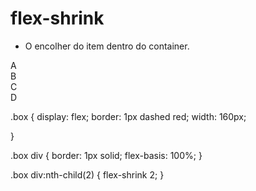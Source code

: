 # flex-shrink

- O encolher do item dentro do container.

<div class="box">
    <div>A</div>
    <div>B</div>
    <div>C</div>
    <div>D</div>
</div>

.box {
    display: flex;
    border: 1px dashed red;
    width: 160px;
    
}

.box div {
    border: 1px solid;
    flex-basis: 100%;
} 

.box div:nth-child(2) {
    flex-shrink 2;
}

